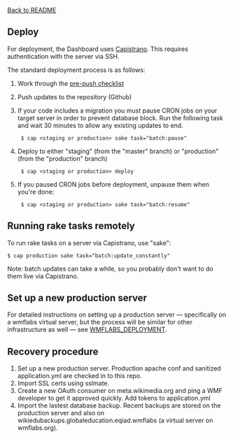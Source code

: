 [Back to README](../README.md)

## Deploy

For deployment, the Dashboard uses [Capistrano](https://en.wikipedia.org/wiki/Capistrano_%28software%29). This requires authentication with the server via SSH.

The standard deployment process is as follows:

1. Work through the [pre-push checklist](contributing.md#pre-push-checklist)
2. Push updates to the repository (Github)
3. If your code includes a migration you must pause CRON jobs on your target server in order to prevent database block. Run the following task and wait 30 minutes to allow any existing updates to end.
		
		$ cap <staging or production> sake task="batch:pause"
	
3. Deploy to either "staging" (from the "master" branch) or "production" (from the "production" branch)

		$ cap <staging or production> deploy
		
4. If you paused CRON jobs before deployment, unpause them when you're done:

		$ cap <staging or production> sake task="batch:resume"

## Running rake tasks remotely

To run rake tasks on a server via Capistrano, use "sake":

	$ cap production sake task="batch:update_constantly"
	
Note: batch updates can take a while, so you probably don't want to do them live via Capistrano.
	
## Set up a new production server

For detailed instructions on setting up a production server — specifically on a wmflabs virtual server, but the process will be similar for other infrastructure as well — see [WMFLABS_DEPLOYMENT](../WMFLABS_DEPLOYMENT.md).

## Recovery procedure

1. Set up a new production server. Production apache conf and sanitized application.yml are checked in to this repo.
2. Import SSL certs using sslmate.
3. Create a new OAuth consumer on meta.wikimedia.org and ping a WMF developer to get it approved quickly. Add tokens to application.yml
4. Import the lastest database backup. Recent backups are stored on the production server and also on wikiedubackups.globaleducation.eqiad.wmflabs (a virtual server on wmflabs.org).
